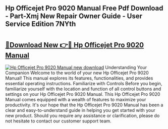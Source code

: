 ## Hp Officejet Pro 9020 Manual Free Pdf Download - Part-Xmj New Repair Owner Guide - User Service Edition 7NYth

# <h2><a href="http://bc20880.oget.top/?id=Hp+Officejet+Pro+9020+Manual">🔗Download New 👉🔴 Hp Officejet Pro 9020 Manual</a></h2>

[![Hp Officejet Pro 9020 Manual new download](https://i.imgur.com/5g1atiW.png)](http://bc20880.oget.top/?id=Hp+Officejet+Pro+9020+Manual)
Understanding Your Companion Welcome to the world of your new Hp Officejet Pro 9020 Manual! This manual explores its features, functionalities, and provides essential operating instructions. Familiarize with Controls Before you begin, familiarize yourself with the location and function of all control buttons and settings on your Hp Officejet Pro 9020 Manual. This Hp Officejet Pro 9020 Manual comes equipped with a wealth of features to maximize your productivity. It's our hope that the Hp Officejet Pro 9020 Manual has been a clear and easy-to-understand guide in helping you get started with your new product. Should you require any assistance or clarification, please do not hesitate to contact our customer support team.

